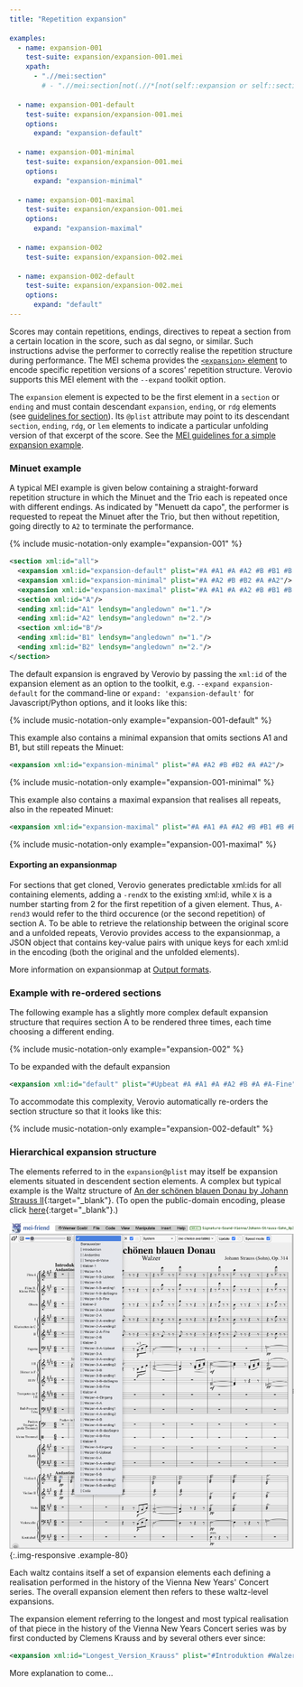 ```yaml
---
title: "Repetition expansion"

examples:
  - name: expansion-001
    test-suite: expansion/expansion-001.mei
    xpath:
      - ".//mei:section"
        # - ".//mei:section[not(.//*[not(self::expansion or self::section or self::ending or self::rdg or self::lem)])]"

  - name: expansion-001-default
    test-suite: expansion/expansion-001.mei
    options:
      expand: "expansion-default"

  - name: expansion-001-minimal
    test-suite: expansion/expansion-001.mei
    options:
      expand: "expansion-minimal"

  - name: expansion-001-maximal
    test-suite: expansion/expansion-001.mei
    options:
      expand: "expansion-maximal"

  - name: expansion-002
    test-suite: expansion/expansion-002.mei

  - name: expansion-002-default
    test-suite: expansion/expansion-002.mei
    options:
      expand: "default"
---
```


Scores may contain repetitions, endings, directives to repeat a section from a certain location in the score, such as dal segno, or similar. Such instructions advise the performer to correctly realise the repetition structure during performance. The MEI schema provides the [`<expansion>` element](https://music-encoding.org/guidelines/v5/elements/expansion) to encode specific repetition versions of a scores' repetition structure. Verovio supports this MEI element with the `--expand` toolkit option.

The `expansion` element is expected to be the first element in a `section` or `ending` and must contain descendant `expansion`, `ending`, or `rdg` elements (see [guidelines for section](https://music-encoding.org/guidelines/v5/elements/section)). Its `@plist` attribute may point to its descendant `section`, `ending`, `rdg`, or `lem` elements to indicate a particular unfolding version of that excerpt of the score. See the [MEI guidelines for a simple expansion example](https://music-encoding.org/guidelines/v5/content/shared.html#sharedMdivContent).

### Minuet example

A typical MEI example is given below containing a straight-forward repetition structure in which the Minuet and the Trio each is repeated once with different endings. As indicated by "Menuett da capo", the performer is requested to repeat the Minuet after the Trio, but then without repetition, going directly to `A2` to terminate the performance.

{% include music-notation-only example="expansion-001" %}

```xml
<section xml:id="all">
  <expansion xml:id="expansion-default" plist="#A #A1 #A #A2 #B #B1 #B #B2 #A #A2"/>
  <expansion xml:id="expansion-minimal" plist="#A #A2 #B #B2 #A #A2"/>
  <expansion xml:id="expansion-maximal" plist="#A #A1 #A #A2 #B #B1 #B #B2 #A #A1 #A #A2"/>
  <section xml:id="A"/>
  <ending xml:id="A1" lendsym="angledown" n="1."/>
  <ending xml:id="A2" lendsym="angledown" n="2."/>
  <section xml:id="B"/>
  <ending xml:id="B1" lendsym="angledown" n="1."/>
  <ending xml:id="B2" lendsym="angledown" n="2."/>
</section>
```

The default expansion is engraved by Verovio by passing the `xml:id` of the expansion element as an option to the toolkit, e.g. `--expand expansion-default` for the command-line or `expand: 'expansion-default'` for Javascript/Python options, and it looks like this:

{% include music-notation-only example="expansion-001-default" %}

This example also contains a minimal expansion that omits sections A1 and B1, but still repeats the Minuet:

```xml
<expansion xml:id="expansion-minimal" plist="#A #A2 #B #B2 #A #A2"/>
```

{% include music-notation-only example="expansion-001-minimal" %}

This example also contains a maximal expansion that realises all repeats, also in the repeated Minuet:

```xml
<expansion xml:id="expansion-maximal" plist="#A #A1 #A #A2 #B #B1 #B #B2 #A #A1 #A #A2"/>
```

{% include music-notation-only example="expansion-001-maximal" %}

#### Exporting an expansionmap

For sections that get cloned, Verovio generates predictable xml:ids for all containing elements, adding a `-rendX` to the existing xml:id, while `X` is a number starting from 2 for the first repetition of a given element. Thus, `A-rend3` would refer to the third occurence (or the second repetition) of section A. To be able to retrieve the relationship between the original score and a unfolded repeats, Verovio provides access to the expansionmap, a JSON object that contains key-value pairs with unique keys for each xml:id in the encoding (both the original and the unfolded elements).

More information on expansionmap at [Output formats](/toolkit-reference/output-formats.html#expansionmap).

### Example with re-ordered sections

The following example has a slightly more complex default expansion structure that requires section A to be rendered three times, each time choosing a different ending.

{% include music-notation-only example="expansion-002" %}

To be expanded with the default expansion

```xml
<expansion xml:id="default" plist="#Upbeat #A #A1 #A #A2 #B #A #A-Fine"/>
```

To accommodate this complexity, Verovio automatically re-orders the section structure so that it looks like this:

{% include music-notation-only example="expansion-002-default" %}

### Hierarchical expansion structure

The elements referred to in the `expansion@plist` may itself be expansion elements situated in descendent section elements. A complex but typical example is the Waltz structure of [An der schönen blauen Donau by Johann Strauss II](https://mei-friend.mdw.ac.at/?file=https://raw.githubusercontent.com/Signature-Sound-Vienna/Johann-Strauss-Sohn_Op314_Donauwalzer_Breitkopf/main/Donauwalzer-Breitkopf.mei&scale=33&breaks=line&select=Shorter_Version_Boskovsky&page=1&speed=true&notationOrientation=left&notationProportion=0.44){:target="_blank"}. (To open the public-domain encoding, please click [here](https://mei-friend.mdw.ac.at/?file=https://raw.githubusercontent.com/Signature-Sound-Vienna/Johann-Strauss-Sohn_Op314_Donauwalzer_Breitkopf/main/Donauwalzer-Breitkopf.mei&scale=33&breaks=line&select=Shorter_Version_Boskovsky&page=1&speed=true&notationOrientation=left&notationProportion=0.44){:target="_blank"}.)

![Donauwalzer-Sections](/images/advanced-topics/expansions/BlueDanube-section-structure.png){:.img-responsive .example-80}

Each waltz contains itself a set of expansion elements each defining a realisation performed in the history of the Vienna New Years' Concert series. The overall expansion element then refers to these waltz-level expansions.

The expansion element referring to the longest and most typical realisation of that piece in the history of the Vienna New Years Concert series was by first conducted by Clemens Krauss and by several others ever since:

```xml
<expansion xml:id="Longest_Version_Krauss" plist="#Introduktion #Walzer-1-withRep-woDalSegno #Walzer-2-withRep-withDalSegno #Walzer-3-withRep1-withRep2-woDalSegno #Walzer-4-withRep1-withRep2-woDalSegno #Walzer-5-withRep-woDalSegno #Coda"/>
```

More explanation to come...
